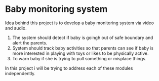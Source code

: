 # Baby monitoring system
Idea behind this project is to develop a baby monitoring system via video and audio. 

1. The system should detect if baby is goingh out of safe boundary and alert the parents.
2. System should track baby activities so that parents can see if baby is more interested in playing with toys or likes to be physically active.
3. To warn baby if she is trying to pull something or misplace things.

In this project i will be trying to address each of these modules independently.
